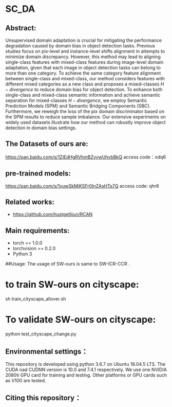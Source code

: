 # SC_DA
## Abstract:
Unsupervised domain adaptation is crucial for mitigating the performance degradation caused by domain bias in object detection tasks. Previous studies focus on pix-level and instance-level shifts alignment in attempts to minimize domain discrepancy. However, this method may lead to aligning single-class features with mixed-class features during image-level domain adaptation, given that each image in object detection tasks can belong to more than one category. To achieve the same category feature alignment between single-class and mixed-class, our method considers features with different mixed categories as a new class and proposes a mixed-classes $H-divergence$ to reduce domain bias for object detection. To enhance both single-class and mixed-class semantic information and achieve semantic separation for mixed-classes $H-divergence$, we employ Semantic Prediction Models (SPM) and Semantic Bridging Components (SBC). Furthermore, we reweigh the loss of the pix domain discriminator based on the SPM results to reduce sample imbalance. Our extensive experiments on widely used datasets illustrate how our method can robustly improve object detection in domain bias settings.

## The Datasets of ours are:
https://pan.baidu.com/s/1ZiEdHgRVhmBZvywUhvbBkQ              access code：odq6 

## pre-trained models:
https://pan.baidu.com/s/1yuwSkMjKSFr0InZAsHTs7Q             access code: qhr8
 
## Related works:
 * https://github.com/hustgetlijun/RCAN

## Main requirements:
* torch == 1.0.0
* torchvision == 0.2.0
* Python 3

##Usage:
The usage of SW-ours is same to  SW-ICR-CCR .
# to train SW-ours on cityscape:
sh train_cityscape_allover.sh
# To validate SW-ours on cityscape:
python test_cityscape_change.py

## Environmental settings：
This repository is developed using python 3.6.7 on Ubuntu 16.04.5 LTS. The CUDA nad CUDNN version is 10.0 and 7.4.1 respectively. We use one NVIDIA 2080ti GPU card for training and testing. Other platforms or GPU cards such as V100 are tested.
 
## Citing this repository：
 

